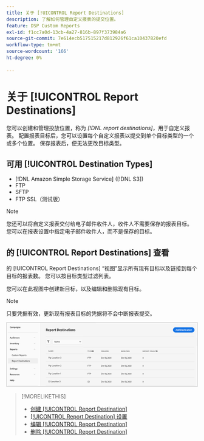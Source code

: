 ```yaml
---
title: 关于 [!UICONTROL Report Destinations]
description: 了解如何管理自定义报表的提交位置。
feature: DSP Custom Reports
exl-id: f1cc7a0d-13cb-4a27-816b-897f373984a6
source-git-commit: 7e614ecb517515217d812926f61ca10437820efd
workflow-type: tm+mt
source-wordcount: '166'
ht-degree: 0%

---
```


# 关于 [!UICONTROL Report Destinations]

您可以创建和管理投放位置，称为 *[!DNL report destinations]*，用于自定义报表。 配置报表目标后，您可以设置每个自定义报表以提交到单个目标类型的一个或多个位置。 保存报表后，便无法更改目标类型。

## 可用 [!UICONTROL Destination Types]

* [!DNL Amazon Simple Storage Service] ([!DNL S3])
* FTP
* SFTP
* FTP SSL（测试版）

>[!NOTE]
>
> 您还可以将自定义报表交付给电子邮件收件人，收件人不需要保存的报表目标。 您可以在报表设置中指定电子邮件收件人，而不是保存的目标。

## 的 [!UICONTROL Report Destinations] 查看

的 [!UICONTROL Report Destinations] “视图”显示所有现有目标以及链接到每个目标的报表数。 您可以按目标类型过滤列表。

您可以在此视图中创建新目标，以及编辑和删除现有目标。

>[!NOTE]
>
>只要凭据有效，更新现有报表目标的凭据将不会中断报表提交。

![报表目标](/help/dsp/assets/report-destinations.png)

>[!MORELIKETHIS]
>
>* [创建 [!UICONTROL Report Destination]](/help/dsp/reports/report-destinations/report-destination-create.md)
>* [[!UICONTROL Report Destination] 设置](/help/dsp/reports/report-destinations/report-destination-settings.md)
>* [编辑 [!UICONTROL Report Destination]](/help/dsp/reports/report-destinations/report-destination-edit.md)
>* [删除 [!UICONTROL Report Destination]](/help/dsp/reports/report-destinations/report-destination-delete.md)

